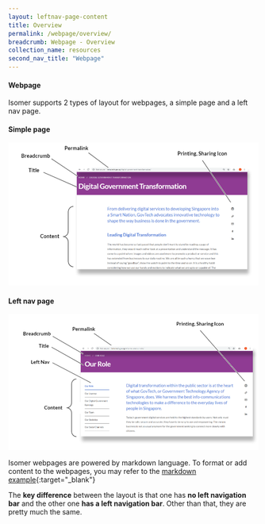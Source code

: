 ```yaml
---
layout: leftnav-page-content
title: Overview
permalink: /webpage/overview/
breadcrumb: Webpage - Overview
collection_name: resources
second_nav_title: "Webpage"
---
```

#### **Webpage**
Isomer supports 2 types of layout for webpages, a simple page and a left nav page.

#### Simple page
![Simple page](/images/resources/single-page.PNG)

#### Left nav page
![Left nav page](/images/resources/left-nav-page.PNG)

Isomer webpages are powered by markdown language. To format or add content to the webpages, you may refer to the [markdown example](/markdown-helper/){:target="_blank"}

The **key difference** between the layout is that one has **no left navigation bar** and the other one **has a left navigation bar**. 
Other than that, they are pretty much the same.
